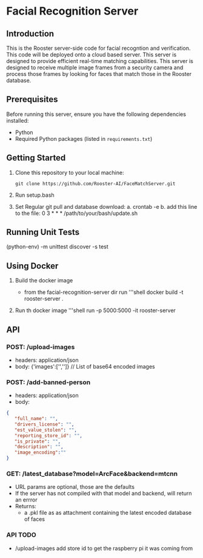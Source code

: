 # Facial Recognition Server

## Introduction

This is the Rooster server-side code for facial recogntion and verification. This code will be deployed onto a cloud based server. This server is designed to provide efficient real-time matching capabilities. This server is designed to receive multiple image frames from a security camera and process those frames by looking for faces that match those in the Rooster database.

## Prerequisites

Before running this server, ensure you have the following dependencies installed:

- Python
- Required Python packages (listed in `requirements.txt`)

## Getting Started

1. Clone this repository to your local machine:

   ```shell
   git clone https://github.com/Rooster-AI/FaceMatchServer.git

2. Run setup.bash
3. Set Regular git pull and database download:
   a. crontab -e
   b. add this line to the file: 0 3 * * * /path/to/your/bash/update.sh
## Running Unit Tests

(python-env) -m unittest discover -s test

## Using Docker

1. Build the docker image
   - from the facial-recognition-server dir run
     '''shell
     docker build -t rooster-server .

2. Run th docker image
     '''shell
      run -p 5000:5000 -it rooster-server


## API

### POST: /upload-images
- headers: application/json
- body: {'images':['','']} // List of base64 encoded images

### POST: /add-banned-person
- headers: application/json
- body:
```json
{
   "full_name": "", 
   "drivers_license": "",
   "est_value_stolen": "", 
   "reporting_store_id": "",
   "is_private": "", 
   "description": "",
   "image_encoding":""
}
```

### GET: /latest_database?model=ArcFace&backend=mtcnn
- URL params are optional, those are the defaults
- If the server has not compiled with that model and backend, will return an errror
- Returns:
   - a .pkl file as as attachment containing the latest encoded database of faces


### API TODO
- /upload-images add store id to get the raspberry pi it was coming from
